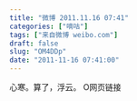 ```yaml
---
title: "微博 2011.11.16 07:41"
categories: ["嘀咕"]
tags: ["来自微博 weibo.com"]
draft: false
slug: "OM4DDp"
date: "2011-11-16 07:41:00"
---
```


<p>心寒。算了，浮云。 O网页链接 ​​​​</p>
